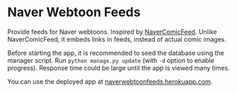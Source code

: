 Naver Webtoon Feeds
===================

Provide feeds for Naver webtoons. Inspired by
[NaverComicFeed](https://bitbucket.org/dahlia/navercomicfeed). Unlike
NaverComicFeed, it embeds links in feeds, instead of actual comic images.

Before starting the app, it is recommended to seed the database using the
manager script. Run `python manage.py update` (with `-d` option to enable
progress). Response time could be large until the app is viewed many times.

You can use the deployed app at
[naverwebtoonfeeds.herokuapp.com](http://naverwebtoonfeeds.herokuapp.com).
